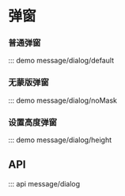 # 弹窗

### 普通弹窗

::: demo message/dialog/default

### 无蒙版弹窗

::: demo message/dialog/noMask

### 设置高度弹窗

::: demo message/dialog/height

## API

::: api message/dialog
